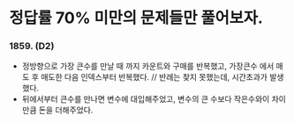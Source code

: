 # 정답률 70% 미만의 문제들만 풀어보자.

### 1859. (D2)

- 정방향으로 가장 큰수를 만날 때 까지 카운트와 구매를 반복했고, 가장큰수 에서 매도 후
  매도한 다음 인덱스부터 반복했다. // 반례는 찾지 못했는데, 시간초과가 발생했다.
- 뒤에서부터 큰수를 만나면 변수에 대입해주었고, 변수의 큰 수보다 작은수와이 차이만큼 돈을 더해주었다.